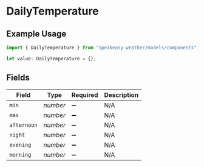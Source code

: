 # DailyTemperature

## Example Usage

```typescript
import { DailyTemperature } from "speakeasy-weather/models/components";

let value: DailyTemperature = {};
```

## Fields

| Field              | Type               | Required           | Description        |
| ------------------ | ------------------ | ------------------ | ------------------ |
| `min`              | *number*           | :heavy_minus_sign: | N/A                |
| `max`              | *number*           | :heavy_minus_sign: | N/A                |
| `afternoon`        | *number*           | :heavy_minus_sign: | N/A                |
| `night`            | *number*           | :heavy_minus_sign: | N/A                |
| `evening`          | *number*           | :heavy_minus_sign: | N/A                |
| `morning`          | *number*           | :heavy_minus_sign: | N/A                |